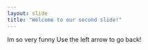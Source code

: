 ```yaml
---
layout: slide
title: "Welcome to our second slide!"
---
```

Im so very funny
Use the left arrow to go back!

